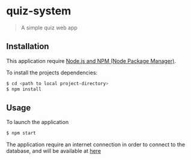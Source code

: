 # quiz-system

> A simple quiz web app

## Installation

This application require [Node.js and NPM (Node Package Manager)](https://nodejs.org).

To install the projects dependencies:

```sh
$ cd <path to local project-directory>
$ npm install
```

## Usage

To launch the application

```sh
$ npm start
```
The application require an internet connection in order to connect to the database, and will be available at [here](http://localhost:8000)